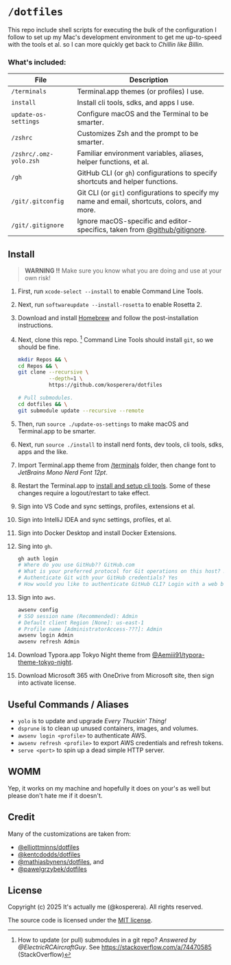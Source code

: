 # `/dotfiles`

This repo include shell scripts for executing the bulk of the configuration I follow to set up my Mac's development environment to get me up-to-speed with the tools et al. so I can more quickly get back to *Chillin like Billin*.

### What's included:

| File                   | Description                                                  |
| ---------------------- | ------------------------------------------------------------ |
| `/terminals`           | Terminal.app themes (or profiles) I use.                     |
| `install`              | Install cli tools, sdks, and apps I use.                     |
| `update-os-settings`   | Configure macOS and the Terminal to be smarter.              |
| `/zshrc`               | Customizes Zsh and the prompt to be smarter.                 |
| `/zshrc/.omz-yolo.zsh` | Familiar environment variables, aliases, helper functions, et al. |
| `/gh`                  | GitHub CLI (or `gh`) configurations to specify shortcuts and helper functions. |
| `/git/.gitconfig`      | Git CLI (or `git`) configurations to specify my name and email, shortcuts, colors, and more. |
| `/git/.gitignore`      | Ignore macOS-specific and editor-specifics, taken from [@github/gitignore](https://github.com/github/gitignore). |

## Install

> **WARNING :bangbang:** Make sure you know what you are doing and use at your own risk!

1. First, run `xcode-select --install` to enable Command Line Tools.

2. Next, run `softwareupdate --install-rosetta` to enable Rosetta 2.

3. Download and install [Homebrew](https://github.com/Homebrew/brew/releases) and follow the post-installation instructions.

4. Next, clone this repo. [^git_sm_tip1] Command Line Tools should install `git`, so we should be fine.

   [^git_sm_tip1]: How to update (or pull) submodules in a git repo? *Answered by @ElectricRCAircraftGuy*. See https://stackoverflow.com/a/74470585 (StackOverflow)

   ```bash
   mkdir Repos && \
   cd Repos && \
   git clone --recursive \
             --depth=1 \
             https://github.com/kosperera/dotfiles
             
   # Pull submodules.
   cd dotfiles && \
   git submodule update --recursive --remote
   ```

5. Then, run `source ./update-os-settings` to make macOS and Terminal.app to be smarter.

6. Next, run `source ./install` to install nerd fonts, dev tools, cli tools, sdks, apps and the like.

7. Import Terminal.app theme from [/terminals](/terminals) folder, then change font to *JetBrains Mono Nerd Font 12pt*.

8. Restart the Terminal.app to [install and setup cli tools](.zshrc). Some of these changes require a logout/restart to take effect.

9. Sign into VS Code and sync settings, profiles, extensions et al.

10. Sign into IntelliJ IDEA and sync settings, profiles, et al.

11. Sign into Docker Desktop and install Docker Extensions.

12. Sing into `gh`.
    ```bash
    gh auth login
    # Where do you use GitHub?? GitHub.com
    # What is your preferred protocol for Git operations on this host? HTTPS
    # Authenticate Git with your GitHub credentials? Yes
    # How would you like to authenticate GitHub CLI? Login with a web browser
    ```

13. Sign into `aws`.

    ```bash
    awsenv config
    # SSO session name (Recommended): Admin
    # Default client Region [None]: us-east-1
    # Profile name [AdministratorAccess-???]: Admin
    awsenv login Admin
    awsenv refresh Admin
    ```

14. Download Typora.app Tokyo Night theme from [@Aemiii91/typora-theme-tokyo-night](https://github.com/Aemiii91/typora-theme-tokyo-night).

15. Download Microsoft 365 with OneDrive from Microsoft site, then sign into activate license.

## Useful Commands / Aliases

- `yolo` is to update and upgrade *Every Thuckin' Thing!*
- `dsprune` is to clean up unused containers, images, and volumes.
- `awsenv login <profile>` to authenticate AWS.
- `awsenv refresh <profile>` to export AWS credentials and refresh tokens.
- `serve <port>` to spin up a dead simple HTTP server.

## WOMM

Yep, it works on my machine and hopefully it does on your's as well but please don't hate me if it doesn't.

## Credit

Many of the customizations are taken from:

- [@elliottminns/dotfiles](https://github.com/elliottminns/dotfiles)
- [@kentcdodds/dotfiles](https://github.com/kentcdodds/dotfiles)
- [@mathiasbynens/dotfiles](https://github.com/mathiasbynens/dotfiles), and
- [@pawelgrzybek/dotfiles](https://github.com/pawelgrzybek/dotfiles)

## License

Copyright (c)​ 2025 It's actually me (@kosperera). All rights reserved.

The source code is licensed under the [MIT license](#MIT-1-ov-file).
